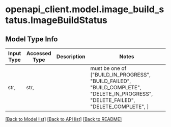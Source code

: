 # openapi_client.model.image_build_status.ImageBuildStatus

## Model Type Info
Input Type | Accessed Type | Description | Notes
------------ | ------------- | ------------- | -------------
str,  | str,  |  | must be one of ["BUILD_IN_PROGRESS", "BUILD_FAILED", "BUILD_COMPLETE", "DELETE_IN_PROGRESS", "DELETE_FAILED", "DELETE_COMPLETE", ] 

[[Back to Model list]](../../README.md#documentation-for-models) [[Back to API list]](../../README.md#documentation-for-api-endpoints) [[Back to README]](../../README.md)

